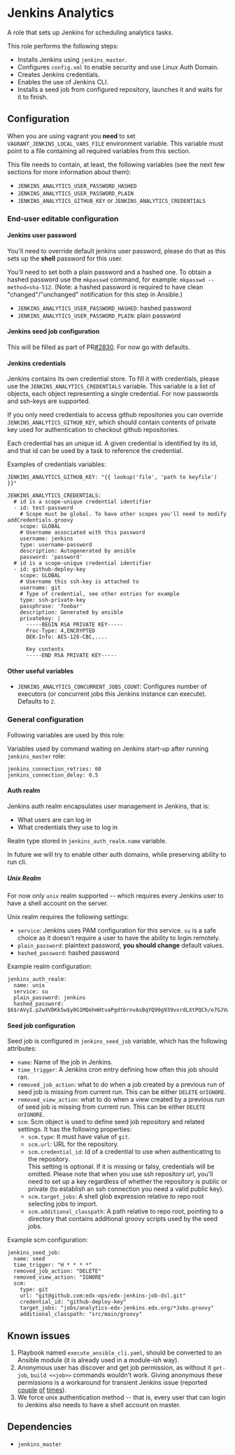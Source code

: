 # Jenkins Analytics

A role that sets up Jenkins for scheduling analytics tasks. 

This role performs the following steps:

* Installs Jenkins using `jenkins_master`.
* Configures `config.xml` to enable security and use
  Linux Auth Domain.
* Creates Jenkins credentials. 
* Enables the use of Jenkins CLI. 
* Installs a seed job from configured repository, launches it and waits
  for it to finish.

## Configuration

When you are using vagrant you **need** to set `VAGRANT_JENKINS_LOCAL_VARS_FILE`
environment variable. This variable must point to a file containing 
all required variables from this section.

This file needs to contain, at least, the following variables 
(see the next few sections for more information about them): 

* `JENKINS_ANALYTICS_USER_PASSWORD_HASHED` 
* `JENKINS_ANALYTICS_USER_PASSWORD_PLAIN`
* `JENKINS_ANALYTICS_GITHUB_KEY` or `JENKINS_ANALYTICS_CREDENTIALS`

 
### End-user editable configuration 

#### Jenkins user password

You'll need to override default jenkins user password, please do that
as this sets up the **shell** password for this user. 

You'll need to set both a plain password and a hashed one.
To obtain a hashed password use the `mkpasswd` command, for example: 
`mkpasswd --method=sha-512`. (Note: a hashed password is required 
to have clean "changed"/"unchanged" notification for this step 
in Ansible.) 

* `JENKINS_ANALYTICS_USER_PASSWORD_HASHED`: hashed password 
* `JENKINS_ANALYTICS_USER_PASSWORD_PLAIN`: plain password

#### Jenkins seed job configuration 

This will be filled as part of PR[#2830](https://github.com/edx/configuration/pull/2830). 
For now go with defaults. 

#### Jenkins credentials

Jenkins contains its own credential store. To fill it with credentials, 
please use the `JENKINS_ANALYTICS_CREDENTIALS` variable. This variable 
is a list of objects, each object representing a single credential.
For now passwords and ssh-keys are supported. 

If you only need credentials to access github repositories
you can override `JENKINS_ANALYTICS_GITHUB_KEY`,
which should contain contents of private key used for 
authentication to checkout github repositories.  

Each credential has an unique id. A given credential 
is identified by its id, and that id can be used
by a task to reference the credential. 

Examples of credentials variables:
 
    JENKINS_ANALYTICS_GITHUB_KEY: "{{ lookup('file', 'path to keyfile') }}" 
        
    JENKINS_ANALYTICS_CREDENTIALS:
      # id is a scope-unique credential identifier
      - id: test-password
        # Scope must be global. To have other scopes you'll need to modify addCredentials.groovy
        scope: GLOBAL
        # Username associated with this password
        username: jenkins
        type: username-password
        description: Autogenerated by ansible
        password: 'password'
      # id is a scope-unique credential identifier
      - id: github-deploy-key
        scope: GLOBAL
        # Username this ssh-key is attached to
        username: git
        # Type of credential, see other entries for example
        type: ssh-private-key        
        passphrase: 'foobar'
        description: Generated by ansible
        privatekey: |
          -----BEGIN RSA PRIVATE KEY-----
          Proc-Type: 4,ENCRYPTED
          DEK-Info: AES-128-CBC,....

          Key contents
          -----END RSA PRIVATE KEY-----

#### Other useful variables

* `JENKINS_ANALYTICS_CONCURRENT_JOBS_COUNT`: Configures number of 
  executors (or concurrent jobs this Jenkins instance can 
  execute). Defaults to `2`. 

### General configuration 

Following variables are used by this role:

Variables used by command waiting on Jenkins start-up after running
`jenkins_master` role:

    jenkins_connection_retries: 60
    jenkins_connection_delay: 0.5

#### Auth realm

Jenkins auth realm encapsulates user management in Jenkins, that is:

* What users are can log in
* What credentials they use to log in

Realm type stored in `jenkins_auth_realm.name` variable.

In future we will try to enable other auth domains, while
preserving ability to run cli.

##### Unix Realm

For now only `unix` realm supported -- which requires every Jenkins
user to have a shell account on the server.

Unix realm requires the following settings:

* `service`: Jenkins uses PAM configuration for this service. `su` is
a safe choice as it doesn't require a user to have the ability to login
remotely.
* `plain_password`:  plaintext password, **you should change** default values.
* `hashed_password`: hashed password

Example realm configuration:

    jenkins_auth_realm:
      name: unix
      service: su
      plain_password: jenkins
      hashed_password: $6$rAVyI.p2wXVDKk5w$y0G1MQehmHtvaPgdtbrnvAsBqYQ99g939vxrdLXtPQCh/e7GJVwbnqIKZpve8EcMLTtq.7sZwTBYV9Tdjgf1k.


#### Seed job configuration

Seed job is configured in `jenkins_seed_job` variable, which has the following
attributes:

* `name`:  Name of the job in Jenkins.
* `time_trigger`: A Jenkins cron entry defining how often this job should ran.
* `removed_job_action`: what to do when a job created by a previous run of seed job
  is missing from current run. This can be either `DELETE` or`IGNORE`.
* `removed_view_action`: what to do when a view created by a previous run of seed job
  is missing from current run. This can be either `DELETE` or`IGNORE`.
* `scm`: Scm object is used to define seed job repository and related settings.
  It has the following properties:
  * `scm.type`: It must have value of `git`.
  * `scm.url`: URL for the repository.
  * `scm.credential_id`: Id of a credential to use when authenticating to the
    repository.     
    This setting is optional. If it is missing or falsy, credentials will be omitted. 
    Please note that when you use ssh repository url, you'll need to set up a key regardless 
    of whether the repository is public or private (to establish an ssh connection
    you need a valid public key). 
  * `scm.target_jobs`: A shell glob expression relative to repo root selecting
    jobs to import.
  * `scm.additional_classpath`: A path relative to repo root, pointing to a
     directory that contains additional groovy scripts used by the seed jobs.

Example scm configuration:

    jenkins_seed_job:
      name: seed
      time_trigger: "H * * * *"
      removed_job_action: "DELETE"
      removed_view_action: "IGNORE"
      scm:
        type: git
        url: "git@github.com:edx-ops/edx-jenkins-job-dsl.git"
        credential_id: "github-deploy-key"
        target_jobs: "jobs/analytics-edx-jenkins.edx.org/*Jobs.groovy"
        additional_classpath: "src/main/groovy"

Known issues
------------

1. Playbook named `execute_ansible_cli.yaml`, should be converted to an
   Ansible module (it is already used in a module-ish way).
2. Anonymous user has discover and get job permission, as without it
   `get-job`, `build <<job>>` commands wouldn't work.
   Giving anonymous these permissions is a workaround for
   transient Jenkins issue (reported [couple][1] [of][2] [times][3]).
3. We force unix authentication method -- that is, every user that can login
   to Jenkins also needs to have a shell account on master.


Dependencies
------------

- `jenkins_master`

[1]: https://issues.jenkins-ci.org/browse/JENKINS-12543
[2]: https://issues.jenkins-ci.org/browse/JENKINS-11024
[3]: https://issues.jenkins-ci.org/browse/JENKINS-22143
